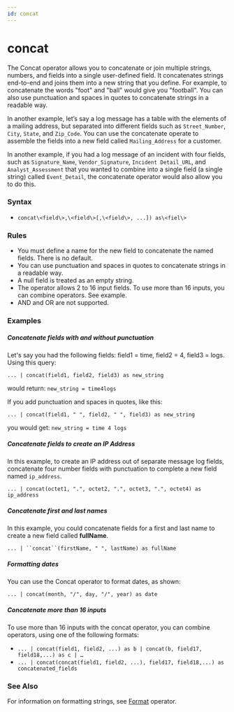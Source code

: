 ```yaml
---
id: concat
---
```


# concat

The Concat operator allows you to concatenate or join multiple strings,
numbers, and fields into a single user-defined field. It concatenates
strings end-to-end and joins them into a new string that you define. For
example, to concatenate the words "foot" and "ball" would give you
"football". You can also use punctuation and spaces in quotes to
concatenate strings in a readable way.

In another example, let’s say a log message has a table with the
elements of a mailing address, but separated into different fields such
as `Street_Number`, `City`, `State`, and `Zip_Code`. You can use the
concatenate operate to assemble the fields into a new field called
`Mailing_Address` for a customer.

In another example, if you had a log message of an incident with four
fields, such as `Signature_Name`, `Vendor_Signature`,
`Incident Detail_URL`, and `Analyst_Assessment` that you wanted to
combine into a single field (a single string) called `Event_Detail`, the
concatenate operator would also allow you to do this.

### Syntax

* `concat\<field\>,\<field\>[,\<field\>, ...]) as\<fiel\>`

### Rules

* You must define a name for the new field to concatenate the named
    fields. There is no default.
* You can use punctuation and spaces in quotes to concatenate strings
    in a readable way.
* A null field is treated as an empty string.
* The operator allows 2 to 16 input fields. To use more than 16
    inputs, you can combine operators. See example.
* AND and OR are not supported.

### Examples

##### Concatenate fields with and without punctuation

Let's say you had the following fields: field1 = time, field2 = 4,
field3 = logs. Using this query:

`... | concat(field1, field2, field3) as new_string`

would return: `new_string = time4logs`

If you add punctuation and spaces in quotes, like this:

`... | concat(field1, " ", field2, " ", field3) as new_string`

you would get: `new_string = time 4 logs`

##### Concatenate fields to create an IP Address

In this example, to create an IP address out of separate message log
fields, concatenate four number fields with punctuation to complete a
new field named `ip_address`.

`... | concat(octet1, ".", octet2, ".", octet3, ".", octet4) as ip_address`

##### Concatenate first and last names

In this example, you could concatenate fields for a first and last name
to create a new field called **fullName**.

`... | ``concat``(firstName, " ", lastName) as fullName`

##### Formatting dates

You can use the Concat operator to format dates, as shown:

`... | concat(month, "/", day, "/", year) as date`

##### Concatenate more than 16 inputs

To use more than 16 inputs with the concat operator, you can combine
operators, using one of the following formats:

* `... | concat(field1, field2, ...) as b | concat(b, field17, field18,...) as c | …`
* `... | concat(concat(field1, field2, ...), field17, field18,...) as concatenated_fields`

### See Also

For information on formatting strings, see [Format](format.md "format")
operator.
